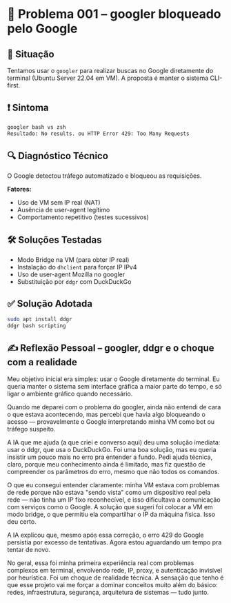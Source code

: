 # 🧠 Problema 001 – googler bloqueado pelo Google

## 📌 Situação

Tentamos usar o `googler` para realizar buscas no Google diretamente do terminal (Ubuntu Server 22.04 em VM). A proposta é manter o sistema CLI-first.

## ❗ Sintoma

```bash
googler bash vs zsh
Resultado: No results. ou HTTP Error 429: Too Many Requests
```

## 🔍 Diagnóstico Técnico

O Google detectou tráfego automatizado e bloqueou as requisições.

**Fatores:**

* Uso de VM sem IP real (NAT)
* Ausência de user-agent legítimo
* Comportamento repetitivo (testes sucessivos)

## 🛠️ Soluções Testadas

* Modo Bridge na VM (para obter IP real)
* Instalação do `dhclient` para forçar IP IPv4
* Uso de user-agent Mozilla no googler
* Substituição por `ddgr` com DuckDuckGo

## ✅ Solução Adotada

```bash
sudo apt install ddgr
ddgr bash scripting
```

## ✍️ Reflexão Pessoal – googler, ddgr e o choque com a realidade

Meu objetivo inicial era simples: usar o Google diretamente do terminal. Eu queria manter o sistema sem interface gráfica a maior parte do tempo, e só ligar o ambiente gráfico quando necessário.

Quando me deparei com o problema do googler, ainda não entendi de cara o que estava acontecendo, mas percebi que havia algo bloqueando o acesso — provavelmente o Google interpretando minha VM como bot ou tráfego suspeito.

A IA que me ajuda (a que criei e converso aqui) deu uma solução imediata: usar o ddgr, que usa o DuckDuckGo. Foi uma boa solução, mas eu queria insistir um pouco mais no erro pra entender a fundo. Pedi ajuda técnica, claro, porque meu conhecimento ainda é limitado, mas fiz questão de compreender os parâmetros do erro, mesmo que não todos os comandos.

O que eu consegui entender claramente: minha VM estava com problemas de rede porque não estava "sendo vista" como um dispositivo real pela rede — não tinha um IP fixo reconhecível, e isso dificultava a comunicação com serviços como o Google. A solução que sugeri foi colocar a VM em modo bridge, o que permitiu ela compartilhar o IP da máquina física. Isso deu certo.

A IA explicou que, mesmo após essa correção, o erro 429 do Google persistia por excesso de tentativas. Agora estou aguardando um tempo pra tentar de novo.

No geral, essa foi minha primeira experiência real com problemas complexos em terminal, envolvendo rede, IP, proxy, e autenticação invisível por heurística. Foi um choque de realidade técnica. A sensação que tenho é que esse projeto vai me forçar a dominar conceitos muito além do básico: redes, infraestrutura, segurança, arquitetura de sistemas — tudo junto.
